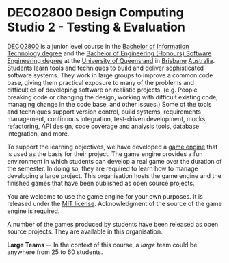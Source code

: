 # DECO2800 Design Computing Studio 2 - Testing & Evaluation
[DECO2800](https://my.uq.edu.au/programs-courses/course.html?course_code=DECO2800 "DECO2800 Description") is a junior level course in the [Bachelor of Information Technology degree](https://study.uq.edu.au/study-options/programs/bachelor-information-technology-2453 "BIT Description") and the [Bachelor of Engineering (Honours) Software Engineering degree](https://study.uq.edu.au/study-options/programs/bachelor-engineering-honours-2455/software-engineering-softwe2455 "BEng(Hons) Software Engineering Description") at the [University of Queensland](https://uq.edu.au/ "UQ Home Page") in [Brisbane](https://en.wikipedia.org/wiki/Brisbane "Information about Brisbane") [Australia](https://en.wikipedia.org/wiki/Australia "Information about Australia"). Students learn tools and techniques to build and deliver sophisticated software systems. They work in large groups to improve a common code base, giving them practical exposure to many of the problems and difficulties of developing software on realistic projects. (e.g. People breaking code or changing the design, working with difficult existing code, managing change in the code base, and other issues.) Some of the tools and techniques support version control, build systems, requirements management, continuous integration, test-driven development, mocks, refactoring, API design, code coverage and analysis tools, database integration, and more.

To support the learning objectives, we have developed a [game engine](https://github.com/UQdeco2800/game-engine) that is used as the basis for their project. The game engine provides a fun environment in which students can develop a real game over the duration of the semester. In doing so, they are required to learn how to manage developing a large project. This organisation hosts the game engine and the finished games that have been published as open source projects.

You are welcome to use the game engine for your own purposes. It is released under the [MIT license](https://opensource.org/licenses/MIT "MIT License Description"). Acknowledgment of the source of the game engine is required.

A number of the games produced by students have been released as open source projects. They are available in this organisation.

**Large Teams** -- In the context of this course, a *large* team could be anywhere from 25 to 60 students.

